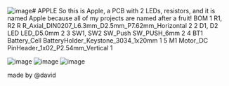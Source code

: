 ![image](https://github.com/user-attachments/assets/0b78b23b-de87-41b2-924d-a7d4d2369d47)# APPLE
So this is Apple, a PCB with 2 LEDs, resistors, and it is named Apple because all of my projects are named after a fruit!
BOM
1			R1, R2	R	R_Axial_DIN0207_L6.3mm_D2.5mm_P7.62mm_Horizontal	2
2			D1, D2	LED	LED_D5.0mm	2
3			SW1, SW2	SW_Push	SW_PUSH_6mm	2
4			BT1	Battery_Cell	BatteryHolder_Keystone_3034_1x20mm	1
5			M1	Motor_DC	PinHeader_1x02_P2.54mm_Vertical	1


![image](https://github.com/user-attachments/assets/7276c501-92f1-4ff3-b4e5-308e11a099ce)
![image](https://github.com/user-attachments/assets/913f93cd-e678-409b-a331-1a375b910cc3)
![image](https://github.com/user-attachments/assets/d435320b-fc78-42e2-81fc-b716eb873c38)

made by @david
